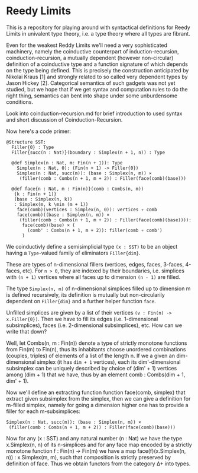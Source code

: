 # Reedy Limits

This is a repository for playing around with syntactical definitions
for Reedy Limits in univalent type theory, i.e. a type theory where
all types are fibrant.

Even for the weakest Reddy Limits we'll need a very sophisticated
machinery, namely the coinductive counterpart of induction-recursion,
coinduction-recursion, a mutually dependent (however non-circular)
definition of a coinductive type and a function signature of which
depends on the type being defined. This is precisely the construction
anticipated by Nikolai Kraus [1] and strongly related to so called
very dependent types by Jason Hickey [2]. Categorical semantics of
such gadgets was not yet studied, but we hope that if we get syntax
and computation rules to do the right thing, semantics can bent into
shape under some unburdensome conditions.

Look into coinduction-recursion.md for brief introduction to used
syntax and short discussion of Coinduction-Recursion.

Now here's a code primer:
```
@Structure SST:
  Filler{0} : Type
  Filler{succ(n : Nat)}(boundary : Simplex(n + 1, n)) : Type
  
  @def Simplex(n : Nat, m: Fin(n + 1)): Type
    Simplex(n : Nat, 0): (Fin(n + 1) -> Filler{0})
	Simplex(n : Nat, succ(m)): (base : Simplex(n, m)) ×
     (filler(comb : Combs(n + 1, m + 2)) : Filler(face(comb)(base)))

  @def face{n : Nat, m : Fin(n)}(comb : Combs(n, m))
   {k : Fin(n + 1)}
   (base : Simplex(n, k))
   : Simplex(m, k \min (m + 1))
    face(comb)(vertices : Simplex(n, 0)): vertices ∘ comb	 
	face(comb)((base : Simplex(n, m)) ×
     (filler(comb : Combs(n + 1, m + 2)) : Filler(face(comb)(base)))):
      face(comb)(base) × (
	    (comb' : Combs(n + 1, m + 2)): filler(comb ∘ comb')
	  ) 
```
We coinductivly define a semisimplicial type `(x : SST)` to be an
object having a `Type`-valued family of eliminators `Filler{dim}`.

These are types of n-dimensional fillers (vertices, edges, faces,
3-faces, 4-faces, etc). For `n > 0`, they are indexed by their
boundaries, i.e. simplices with `(n + 1)` vertices where all faces
up to dimension `(n - 1)` are filled.

The type `Simplex(n, m)` of n-dimensional simplices filled up to
dimension m is defined recursively, its definition is mutually but
non-circularily dependent on `Filler{dim}` and a further helper
function `face`.

Unfilled simplices are given by a list of their vertices
`(v : Fin(n) -> x.Filler{0})`. Then we have to fill its edges (i.e.
1-dimensional subsimplices), faces (i.e. 2-dimensional subsimplices),
etc. How can we write that down? 

Well, let Combs(n, m : Fin(n)) denote a type of strictly monotone
functions from Fin(m) to Fin(n), thus its inhabitants choose
unordered combinations (couples, triples) of elements of a list
of the length n. If we a given an dim-dimensional simplex (it has
`dim + 1` vertices), each its dim'-dimensional subsimplex can be
uniquely described by choice of (dim' + 1) vertices among (dim + 1)
that we have, thus by an element comb : Combs(dim + 1, dim' + 1).

Now we'll define an extracting function function face(comb, simplex)
that extract given subsimplex from the simplex, then we can give a
definition for m-filled simplex, namely for going a dimension higher
one has to provide a filler for each m-subsimplices:
```
Simplex(n : Nat, succ(m)): (base : Simplex(n, m)) ×
 (filler(comb : Combs(n + 1, m + 2)) : Filler(face(comb)(base)))
```

Now for any (x : SST) and any natural number (n : Nat) we have the
type x.Simplex(n, n) of its n-simplices and for any face map encoded
by a strictly monotone function f : Fin(n) -> Fin(m) we have a map
face(f)(x.Simplex(n, n)) : x.Simplex(m, m), such that
composition is strictly preserved by definition of face. 
Thus we obtain functors from the category Δ+ into types.